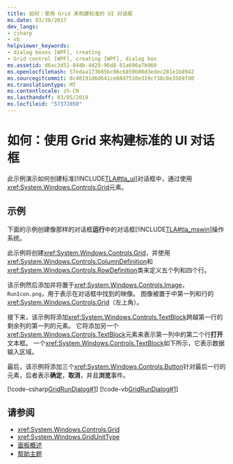 ```yaml
---
title: 如何：使用 Grid 来构建标准的 UI 对话框
ms.date: 03/30/2017
dev_langs:
- csharp
- vb
helpviewer_keywords:
- dialog boxes [WPF], creating
- Grid control [WPF], creating [WPF], dialog box
ms.assetid: d6ac3d51-844b-4d29-96d8-81a696a7b960
ms.openlocfilehash: 57edaa173b85bc06c6859b08d3edec281e1b8942
ms.sourcegitcommit: 0c48191d6d641ce88d7510e319cf38c0e35697d0
ms.translationtype: MT
ms.contentlocale: zh-CN
ms.lasthandoff: 03/05/2019
ms.locfileid: "57372850"
---
```

# <a name="how-to-build-a-standard-ui-dialog-box-by-using-grid"></a>如何：使用 Grid 来构建标准的 UI 对话框
此示例演示如何创建标准[!INCLUDE[TLA#tla_ui](../../../../includes/tlasharptla-ui-md.md)]对话框中，通过使用<xref:System.Windows.Controls.Grid>元素。  
  
## <a name="example"></a>示例  
 下面的示例创建像那样的对话框**运行**中的对话框[!INCLUDE[TLA#tla_mswin](../../../../includes/tlasharptla-mswin-md.md)]操作系统。  
  
 此示例将创建<xref:System.Windows.Controls.Grid>，并使用<xref:System.Windows.Controls.ColumnDefinition>和<xref:System.Windows.Controls.RowDefinition>类来定义五个列和四个行。  
  
 该示例然后添加并将置于<xref:System.Windows.Controls.Image>， `RunIcon.png`，用于表示在对话框中找到的映像。 图像被置于中第一列和行的<xref:System.Windows.Controls.Grid>（左上角）。  
  
 接下来，该示例将添加<xref:System.Windows.Controls.TextBlock>跨越第一行的剩余列的第一列的元素。 它将添加另一个<xref:System.Windows.Controls.TextBlock>元素来表示第一列中的第二个行**打开**文本框。 一个<xref:System.Windows.Controls.TextBlock>如下所示，它表示数据输入区域。  
  
 最后，该示例将添加三个<xref:System.Windows.Controls.Button>针对最后一行的元素，后者表示**确定**，**取消**，并且**浏览**事件。  
  
 [!code-csharp[GridRunDialog#1](~/samples/snippets/csharp/VS_Snippets_Wpf/GridRunDialog/CSharp/window1.xaml.cs#1)]
 [!code-vb[GridRunDialog#1](~/samples/snippets/visualbasic/VS_Snippets_Wpf/GridRunDialog/VisualBasic/grid_vb.vb#1)]  
  
## <a name="see-also"></a>请参阅
- <xref:System.Windows.Controls.Grid>
- <xref:System.Windows.GridUnitType>
- [面板概述](panels-overview.md)
- [帮助主题](grid-how-to-topics.md)
